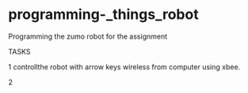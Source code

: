 # programming-_things_robot
Programming the zumo robot for the assignment 

TASKS 

1 controllthe robot with arrow keys wireless from computer using xbee.

2 
